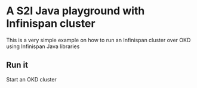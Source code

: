 # A S2I Java playground with Infinispan cluster
This is a very simple example on how to run an Infinispan cluster over OKD using Infinispan Java libraries

## Run it
Start an OKD cluster 
